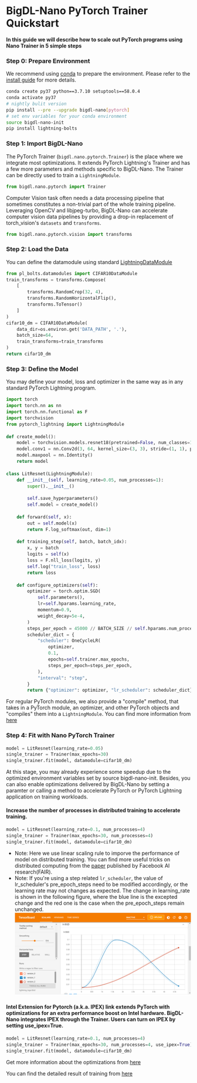 # BigDL-Nano PyTorch Trainer Quickstart

**In this guide we will describe how to scale out PyTorch programs using Nano Trainer in 5 simple steps**

### **Step 0: Prepare Environment**

We recommend using [conda](https://docs.conda.io/projects/conda/en/latest/user-guide/install/) to prepare the environment. Please refer to the [install guide](../../UserGuide/python.md) for more details.

```bash
conda create py37 python==3.7.10 setuptools==58.0.4
conda activate py37
# nightly bulit version
pip install --pre --upgrade bigdl-nano[pytorch]
# set env variables for your conda environment
source bigdl-nano-init
pip install lightning-bolts
```

### **Step 1: Import BigDL-Nano**
The PyTorch Trainer (`bigdl.nano.pytorch.Trainer`) is the place where we integrate most optimizations. It extends PyTorch Lightning's Trainer and has a few more parameters and methods specific to BigDL-Nano. The Trainer can be directly used to train a `LightningModule`.
```python
from bigdl.nano.pytorch import Trainer
```
Computer Vision task often needs a data processing pipeline that sometimes constitutes a non-trivial part of the whole training pipeline. Leveraging OpenCV and libjpeg-turbo, BigDL-Nano can accelerate computer vision data pipelines by providing a drop-in replacement of torch_vision's `datasets` and `transforms`.
```python
from bigdl.nano.pytorch.vision import transforms
```

### **Step 2: Load the Data**
You can define the datamodule using standard [LightningDataModule](https://pytorch-lightning.readthedocs.io/en/latest/data/datamodule.html)
```python
from pl_bolts.datamodules import CIFAR10DataModule
train_transforms = transforms.Compose(
    [
        transforms.RandomCrop(32, 4),
        transforms.RandomHorizontalFlip(),
        transforms.ToTensor()
    ]
)
cifar10_dm = CIFAR10DataModule(
    data_dir=os.environ.get('DATA_PATH', '.'),
    batch_size=64,
    train_transforms=train_transforms
)
return cifar10_dm
```

### **Step 3: Define the Model**

You may define your model, loss and optimizer in the same way as in any standard PyTorch Lightning program.

```python
import torch
import torch.nn as nn
import torch.nn.functional as F
import torchvision
from pytorch_lightning import LightningModule

def create_model():
    model = torchvision.models.resnet18(pretrained=False, num_classes=10)
    model.conv1 = nn.Conv2d(3, 64, kernel_size=(3, 3), stride=(1, 1), padding=(1, 1), bias=False)
    model.maxpool = nn.Identity()
    return model

class LitResnet(LightningModule):
    def __init__(self, learning_rate=0.05, num_processes=1):
        super().__init__()

        self.save_hyperparameters()
        self.model = create_model()

    def forward(self, x):
        out = self.model(x)
        return F.log_softmax(out, dim=1)

    def training_step(self, batch, batch_idx):
        x, y = batch
        logits = self(x)
        loss = F.nll_loss(logits, y)
        self.log("train_loss", loss)
        return loss

    def configure_optimizers(self):
        optimizer = torch.optim.SGD(
            self.parameters(),
            lr=self.hparams.learning_rate,
            momentum=0.9,
            weight_decay=5e-4,
        )
        steps_per_epoch = 45000 // BATCH_SIZE // self.hparams.num_processes
        scheduler_dict = {
            "scheduler": OneCycleLR(
                optimizer,
                0.1,
                epochs=self.trainer.max_epochs,
                steps_per_epoch=steps_per_epoch,
            ),
            "interval": "step",
        }
        return {"optimizer": optimizer, "lr_scheduler": scheduler_dict}
```
For regular PyTorch modules, we also provide a "compile" method, that takes in a PyTorch module, an optimizer, and other PyTorch objects and "compiles" them into a `LightningModule`. You can find more information from [here](https://bigdl.readthedocs.io/en/latest/doc/PythonAPI/Nano/pytorch.html#bigdl-nano-pytorch)


### Step 4: Fit with Nano PyTorch Trainer
```python
model = LitResnet(learning_rate=0.05)
single_trainer = Trainer(max_epochs=30)
single_trainer.fit(model, datamodule=cifar10_dm)
```
At this stage, you may already experience some speedup due to the optimized environment variables set by source bigdl-nano-init. Besides, you can also enable optimizations delivered by BigDL-Nano by setting a paramter or calling a method to accelerate PyTorch or PyTorch Lightning application on training workloads.
#### Increase the number of processes in distributed training to accelerate training.
```python
model = LitResnet(learning_rate=0.1, num_processes=4)
single_trainer = Trainer(max_epochs=30, num_processes=4)
single_trainer.fit(model, datamodule=cifar10_dm)
```
- Note: Here we use linear scaling rule to imporve the performance of model on distributed training. You can find more useful tricks on distributed computing from the [paper](https://arxiv.org/abs/1706.02677) published by Facebook AI research(FAIR).<br>
- Note: If you're using a step related `lr_scheduler`, the value of lr_scheduler's pre_epoch_steps need to be modified accordingly, or the learning rate may not changes as expected. The change in learning_rate is shown in the following figure, where the blue line is the excepted change and the red one is the case when the pre_epoch_steps remain unchanged.
![](../Image/learning_rate.png)
#### Intel Extension for Pytorch (a.k.a. IPEX) link extends PyTorch with optimizations for an extra performance boost on Intel hardware. BigDL-Nano integrates IPEX through the Trainer. Users can turn on IPEX by setting use_ipex=True.
```python
model = LitResnet(learning_rate=0.1, num_processes=4)
single_trainer = Trainer(max_epochs=30, num_processes=4, use_ipex=True)
single_trainer.fit(model, datamodule=cifar10_dm)
```
Get more information about the optimizations from [here](https://bigdl.readthedocs.io/en/latest/doc/PythonAPI/Nano/pytorch.html#bigdl-nano-pytorch)

You can find the detailed result of training from [here](https://github.com/intel-analytics/BigDL/blob/main/python/nano/notebooks/pytorch/tutorial/pytorch_train.ipynb)